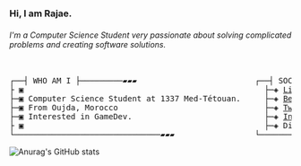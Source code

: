 
### Hi, I am Rajae.
###### I'm a Computer Science Student very passionate about solving complicated problems and creating software solutions.

<pre>

┌──┤ WHO AM I ├─────────▰▰▰                         ┌──┤ SOCIAL MEDIA ├─────────▰▰▰
├ ▣                                                   ├─◈ <a href="https://www.linkedin.com/in/rajae-rasezine/" rel="nofollow">LinkedIn</a>
├─▣ Computer Science Student at 1337 Med-Tétouan.     ├─◈ <a href="https://www.behance.net/rasezinerajae" rel="nofollow">Behance</a>
├─▣ From Oujda, Morocco                               ├─◈ <a href="https://twitter.com/RasezineR" rel="nofollow">Twitter</a>
├─▣ Interested in GameDev.                            ├─◈ <a href="https://www.instagram.com/rajae_rasezine/" rel="nofollow">Instagram</a>
├ ▣                                                   ├─◈ Discord: rajae_rasezine#1178
└───────────────────────────────▰▰▰                 └───────────────────────────────▰▰▰
</pre>
<!--
┌──┤ 42 PROJECTS ├───────▰▰▰
│
├─◈ <a href=""></a>
│
└───────────────────────────────▰▰▰
-->
![Anurag's GitHub stats](https://github-readme-stats.vercel.app/api?username=RajaeRs&show_icons=false&theme=github_dark)
<!--
[![willianrod's wakatime stats](https://github-readme-stats.vercel.app/api/wakatime?username=RajaeRs)](https://github.com/anuraghazra/github-readme-stats)
[![Top Langs](https://github-readme-stats.vercel.app/api/top-langs/?username=RajaeRs&layout=compact)](https://github.com/anuraghazra/github-readme-stats)
-->
